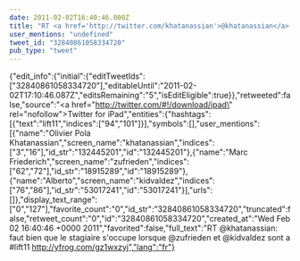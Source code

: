 ```yaml
---
date: 2011-02-02T16:40:46.000Z
title: "RT <a href='http://twitter.com/khatanassian'>@khatanassian</a>: faut bien que le stagiaire s'occupe lorsque <a href='http://twitter.com/zufrieden'>@zufrieden</a> et <a href='http://twitter.com/kidvaldez'>@kidvaldez</a> sont a #lift11 http://yfrog.com/gz1wxzyj″"
user_mentions: "undefined"
tweet_id: "32840861058334720"
pub_type: "tweet"
---
```

{"edit_info":{"initial":{"editTweetIds":["32840861058334720"],"editableUntil":"2011-02-02T17:10:46.087Z","editsRemaining":"5","isEditEligible":true}},"retweeted":false,"source":"<a href=\"http://twitter.com/#!/download/ipad\" rel=\"nofollow\">Twitter for iPad</a>","entities":{"hashtags":[{"text":"lift11","indices":["94","101"]}],"symbols":[],"user_mentions":[{"name":"Olivier Pola Khatanassian","screen_name":"khatanassian","indices":["3","16"],"id_str":"132445201","id":"132445201"},{"name":"Marc Friederich","screen_name":"zufrieden","indices":["62","72"],"id_str":"18915289","id":"18915289"},{"name":"Alberto","screen_name":"kidvaldez","indices":["76","86"],"id_str":"53017241","id":"53017241"}],"urls":[]},"display_text_range":["0","127"],"favorite_count":"0","id_str":"32840861058334720","truncated":false,"retweet_count":"0","id":"32840861058334720","created_at":"Wed Feb 02 16:40:46 +0000 2011","favorited":false,"full_text":"RT @khatanassian: faut bien que le stagiaire s'occupe lorsque @zufrieden et @kidvaldez sont a #lift11 http://yfrog.com/gz1wxzyj","lang":"fr"}
